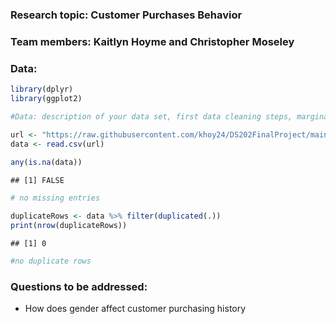 
### Research topic: Customer Purchases Behavior

### Team members: Kaitlyn Hoyme and Christopher Moseley

### Data:

``` r
library(dplyr)
library(ggplot2)

#Data: description of your data set, first data cleaning steps, marginal summaries;

url <- "https://raw.githubusercontent.com/khoy24/DS202FinalProject/main/customer_data.csv"
data <- read.csv(url)
 
any(is.na(data))
```

    ## [1] FALSE

``` r
# no missing entries

duplicateRows <- data %>% filter(duplicated(.))
print(nrow(duplicateRows))
```

    ## [1] 0

``` r
#no duplicate rows
```

### Questions to be addressed:

- How does gender affect customer purchasing history
